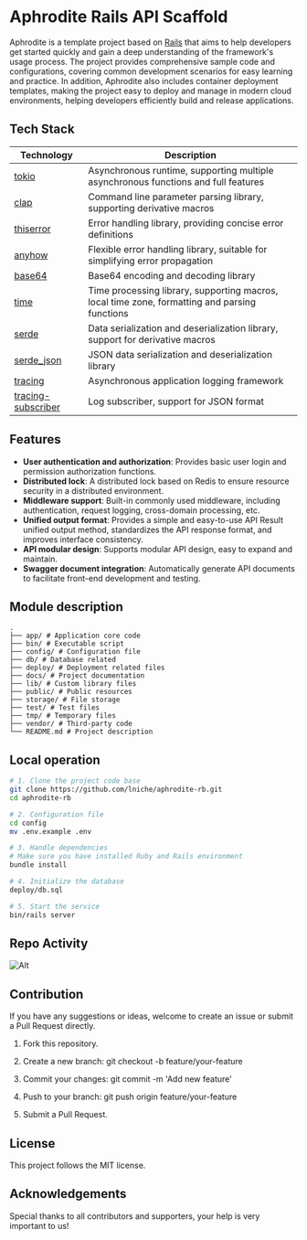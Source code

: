 # Aphrodite Rails API Scaffold

Aphrodite is a template project based on [Rails](https://rubyonrails.org) that aims to help developers get started quickly and gain a deep understanding of the framework's usage process. The project provides comprehensive sample code and configurations, covering common development scenarios for easy learning and practice. In addition, Aphrodite also includes container deployment templates, making the project easy to deploy and manage in modern cloud environments, helping developers efficiently build and release applications.

## Tech Stack

| Technology                                                | Description                                                                                   |
| --------------------------------------------------------- | --------------------------------------------------------------------------------------------- |
| [tokio](https://github.com/tokio-rs/tokio)                | Asynchronous runtime, supporting multiple asynchronous functions and full features            |
| [clap](https://github.com/clap-rs/clap)                   | Command line parameter parsing library, supporting derivative macros                          |
| [thiserror](https://github.com/dtolnay/thiserror)         | Error handling library, providing concise error definitions                                   |
| [anyhow](https://github.com/dtolnay/anyhow)               | Flexible error handling library, suitable for simplifying error propagation                   |
| [base64](https://crates.io/crates/base64)                 | Base64 encoding and decoding library                                                          |
| [time](https://crates.io/crates/time)                     | Time processing library, supporting macros, local time zone, formatting and parsing functions |
| [serde](https://serde.rs/)                                | Data serialization and deserialization library, support for derivative macros                 |
| [serde_json](https://crates.io/crates/serde_json)         | JSON data serialization and deserialization library                                           |
| [tracing](https://github.com/tokio-rs/tracing)            | Asynchronous application logging framework                                                    |
| [tracing-subscriber](https://github.com/tokio-rs/tracing) | Log subscriber, support for JSON format                                                       |

## Features

- **User authentication and authorization**: Provides basic user login and permission authorization functions.
- **Distributed lock**: A distributed lock based on Redis to ensure resource security in a distributed environment.
- **Middleware support**: Built-in commonly used middleware, including authentication, request logging, cross-domain processing, etc.
- **Unified output format**: Provides a simple and easy-to-use API Result unified output method, standardizes the API response format, and improves interface consistency.
- **API modular design**: Supports modular API design, easy to expand and maintain.
- **Swagger document integration**: Automatically generate API documents to facilitate front-end development and testing.

## Module description

```
.
├── app/ # Application core code
├── bin/ # Executable script
├── config/ # Configuration file
├── db/ # Database related
├── deploy/ # Deployment related files
├── docs/ # Project documentation
├── lib/ # Custom library files
├── public/ # Public resources
├── storage/ # File storage
├── test/ # Test files
├── tmp/ # Temporary files
├── vendor/ # Third-party code
└── README.md # Project description
```

## Local operation

```bash
# 1. Clone the project code base
git clone https://github.com/lniche/aphrodite-rb.git
cd aphrodite-rb

# 2. Configuration file
cd config
mv .env.example .env

# 3. Handle dependencies
# Make sure you have installed Ruby and Rails environment
bundle install

# 4. Initialize the database
deploy/db.sql

# 5. Start the service
bin/rails server
```

## Repo Activity

![Alt](https://repobeats.axiom.co/api/embed/92f87152abeaf234940e0a4979ac2644ab05a54f.svg "Repobeats analytics image")

## Contribution

If you have any suggestions or ideas, welcome to create an issue or submit a Pull Request directly.

1. Fork this repository.

2. Create a new branch: git checkout -b feature/your-feature
3. Commit your changes: git commit -m 'Add new feature'

4. Push to your branch: git push origin feature/your-feature
5. Submit a Pull Request.

## License

This project follows the MIT license.

## Acknowledgements

Special thanks to all contributors and supporters, your help is very important to us!

